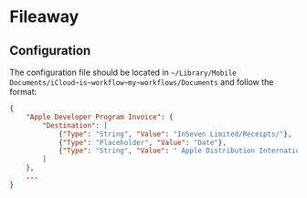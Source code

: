 # Fileaway

## Configuration

The configuration file should be located in `~/Library/Mobile Documents/iCloud~is~workflow~my~workflows/Documents` and follow the format:

```json
{
    "Apple Developer Program Invoice": {
        "Destination": [
            {"Type": "String", "Value": "InSeven Limited/Receipts/"},
            {"Type": "Placeholder", "Value": "Date"},
            {"Type": "String", "Value": " Apple Distribution International Apple Developer Program Invoice"}
        ]
    },
    ...
}
```
